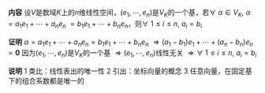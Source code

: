 **内容**
设$V$是数域$K$上的$n$维线性空间，$(e_1,\cdots,e_n)$是$V_K$的一个基，若$\forall\ \alpha\in V_K,\ \alpha=a_1e_1+\cdots+a_ne_n$
$=b_1e_1+\cdots+b_ne_n$，则$\forall\ 1\le i\le n,\ 
a_i=b_i$

**证明**
$\alpha=a_1e_1+\cdots+a_ne_n
=b_1e_1+\cdots+b_ne_n$
$\Rightarrow(a_1-b_1)e_1+\cdots+(a_n-b_n)e_n
=\mathbf0$
因为$(e_1,\cdots,e_n)$是$V_K$的一个基
$\Rightarrow(e_1,\cdots,e_n)$线性无关
$\Rightarrow\forall\ 1\le i\le n,\ a_i=b_i$

**说明**
1 类比：线性表出的唯一性
2 引出：坐标向量的概念
3 任意向量，在固定基下的组合系数都是唯一的